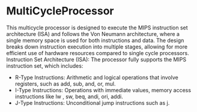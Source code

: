 # MultiCycleProcessor
This multicycle processor is designed to execute the MIPS instruction set architecture (ISA) and follows the Von Neumann architecture, where a single memory space is used for both instructions and data. The design breaks down instruction execution into multiple stages, allowing for more efficient use of hardware resources compared to single cycle processors.
Instruction Set Architecture (ISA): The processor fully supports the MIPS instruction set, which includes:
- R-Type Instructions: Arithmetic and logical operations that involve registers, such as add, sub, and, or, mul.
- I-Type Instructions: Operations with immediate values, memory access instructions like lw , sw, beq, andi, ori, addi.
- J-Type Instructions: Unconditional jump instructions such as j.

